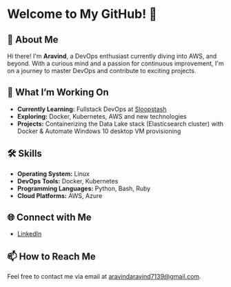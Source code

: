 # Welcome to My GitHub! 👋 
## 🚀 About Me
Hi there! I'm **Aravind**, a DevOps enthusiast currently diving into AWS, and beyond. With a curious mind and a passion for continuous improvement, I'm on a journey to master DevOps and contribute to exciting projects.
 
## 🌟 What I’m Working On
- **Currently Learning:** Fullstack DevOps at [Sloopstash](https://github.com/sloopstash)
- **Exploring:** Docker, Kubernetes, AWS and new technologies
- **Projects:** Containerizing the Data Lake stack (Elasticsearch cluster) with Docker & Automate Windows 10 desktop VM provisioning
 
## 🛠 Skills
- **Operating System:** Linux
- **DevOps Tools:** Docker, Kubernetes
- **Programming Languages:** Python, Bash, Ruby
- **Cloud Platforms:** AWS, Azure
 
## 🌐 Connect with Me
- [LinkedIn](https://www.linkedin.com/in/aravind-m-77a953313/)
 
## 📫 How to Reach Me
Feel free to contact me via email at [aravindaravind7139@gmail.com](mailto:aravindaravind7139@gmail.com).
